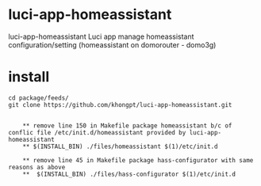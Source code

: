 # luci-app-homeassistant

luci-app-homeassistant
Luci app manage homeassistant configuration/setting (homeassistant on domorouter - domo3g)

# install

    cd package/feeds/
    git clone https://github.com/khongpt/luci-app-homeassistant.git
    
    
        ** remove line 150 in Makefile package homeassistant b/c of conflic file /etc/init.d/homeassistant provided by luci-app-homeassistant
        ** $(INSTALL_BIN) ./files/homeassistant $(1)/etc/init.d

        ** remove line 45 in Makefile package hass-configurator with same reasons as above
        **	$(INSTALL_BIN) ./files/hass-configurator $(1)/etc/init.d